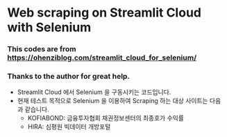 # Web scraping on Streamlit Cloud with Selenium

### This codes are from https://ohenziblog.com/streamlit_cloud_for_selenium/
### Thanks to the author for great help.

- Streamlit Cloud 에서 Selenium 을 구동시키는 코드입니다.
- 현재 테스트 목적으로 Selenium 을 이용하여 Scraping 하는 대상 사이트는 다음과 같습니다.
  - KOFIABOND: 금융투자협회 채권정보센터의 최종호가 수익률
  - HIRA: 심평원 빅데이터 개방포털

